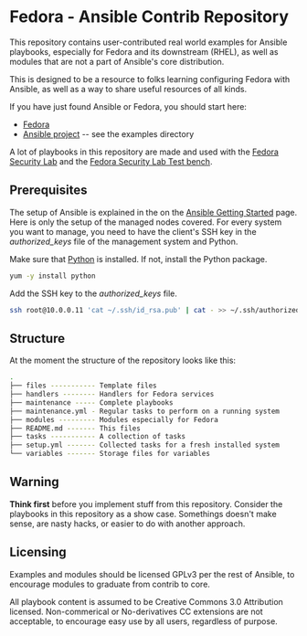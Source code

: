 # Fedora - Ansible Contrib Repository

This repository contains user-contributed real world examples for Ansible
playbooks, especially for Fedora and its downstream (RHEL), as well as modules
that are not a part of Ansible's core distribution.

This is designed to be a resource to folks learning configuring Fedora
with Ansible, as well as a way to share useful resources of all kinds.

If you have just found Ansible or Fedora, you should start here:

 * [Fedora](http://www.fedoraproject.org)
 * [Ansible project](https://github.com/ansible/ansible) -- see the examples directory

A lot of playbooks in this repository are made and used with the 
[Fedora Security Lab](https://fedorahosted.org/security-spin/) and the 
[Fedora Security Lab Test bench](https://fedorahosted.org/security-spin/wiki/Test%20bench). 

## Prerequisites

The setup of Ansible is explained in the on the [Ansible Getting Started](http://ansible.cc/docs/gettingstarted.html) page. Here is only the setup of the managed nodes covered. For every system you want to 
manage, you need to have the client's SSH key in the *authorized_keys* file of
the management system and Python.

Make sure that [Python](http://www.python.org/) is installed. If not, install
the Python package.

```bash
yum -y install python
```
Add the SSH key to the *authorized_keys* file.

```bash
ssh root@10.0.0.11 'cat ~/.ssh/id_rsa.pub' | cat - >> ~/.ssh/authorized_keys
```

## Structure

At the moment the structure of the repository looks like this:

```bash
.
├── files ----------- Template files
├── handlers -------- Handlers for Fedora services
├── maintenance ----- Complete playbooks
├── maintenance.yml - Regular tasks to perform on a running system
├── modules --------- Modules especially for Fedora
├── README.md ------- This files
├── tasks ----------- A collection of tasks
├── setup.yml ------- Collected tasks for a fresh installed system
└── variables ------- Storage files for variables
```

## Warning
**Think first** before you implement stuff from this repository. Consider the 
playbooks in this repository as a show case. Somethings doesn't make sense, are
nasty hacks, or easier to do with another approach.

## Licensing
Examples and modules should be licensed GPLv3 per the rest of Ansible, to
encourage modules to graduate from contrib to core.

All playbook content is assumed to be Creative Commons 3.0 Attribution licensed. 
Non-commerical or No-derivatives CC extensions are not acceptable, to encourage
easy use by all users, regardless of purpose.
